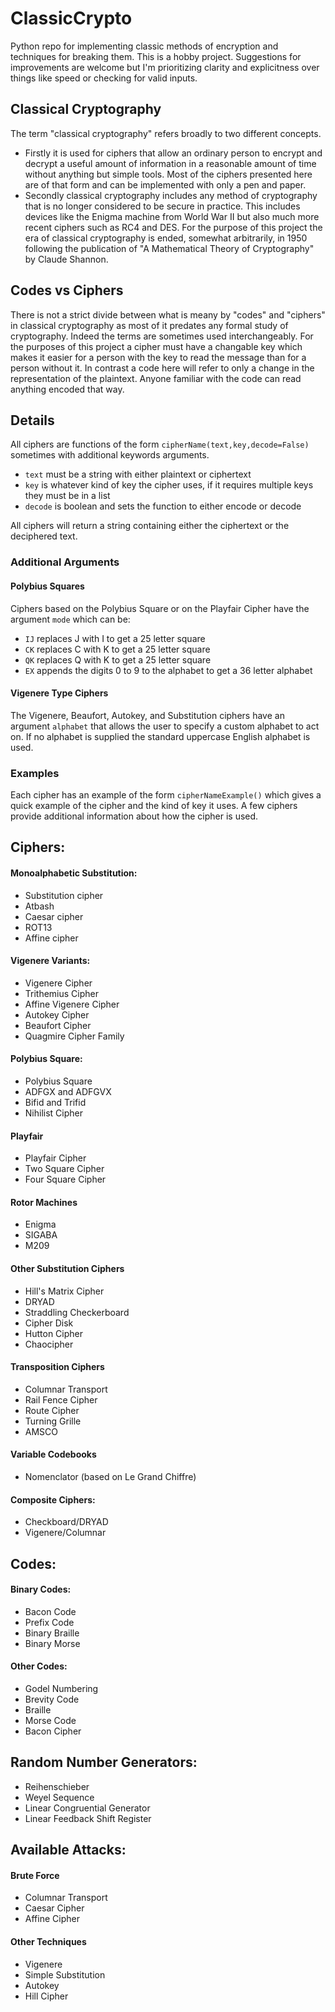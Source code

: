# ClassicCrypto
Python repo for implementing classic methods of encryption and techniques for breaking them. This is a hobby project. Suggestions for improvements are welcome but I'm prioritizing clarity and explicitness over things like speed or checking for valid inputs.

## Classical Cryptography
The term "classical cryptography" refers broadly to two different concepts.
* Firstly it is used for ciphers that allow an ordinary person to encrypt and decrypt a useful amount of information in a reasonable amount of time without anything but simple tools. Most of the ciphers presented here are of that form and can be implemented with only a pen and paper.
* Secondly classical cryptography includes any method of cryptography that is no longer considered to be secure in practice. This includes devices like the Enigma machine from World War II but also much more recent ciphers such as RC4 and DES. For the purpose of this project the era of classical cryptography is ended, somewhat arbitrarily, in 1950 following the publication of "A Mathematical Theory of Cryptography" by Claude Shannon.

## Codes vs Ciphers
There is not a strict divide between what is meany by "codes" and "ciphers" in classical cryptography as most of it predates any formal study of cryptography. Indeed the terms are sometimes used interchangeably. For the purposes of this project a cipher must have a changable key which makes it easier for a person with the key to read the message than for a person without it. In contrast a code here will refer to only a change in the representation of the plaintext. Anyone familiar with the code can read anything encoded that way.

## Details
All ciphers are functions of the form `cipherName(text,key,decode=False)` sometimes with additional keywords arguments.
*  `text` must be a string with either plaintext or ciphertext
*  `key` is whatever kind of key the cipher uses, if it requires multiple keys they must be in a list
*  `decode` is boolean and sets the function to either encode or decode

All ciphers will return a string containing either the ciphertext or the deciphered text.

### Additional Arguments

#### Polybius Squares
Ciphers based on the Polybius Square or on the Playfair Cipher have the argument `mode` which can be:
*  `IJ` replaces J with I to get a 25 letter square
*  `CK` replaces C with K to get a 25 letter square
*  `QK` replaces Q with K to get a 25 letter square
*  `EX` appends the digits 0 to 9 to the alphabet to get a 36 letter alphabet

#### Vigenere Type Ciphers
The Vigenere, Beaufort, Autokey, and Substitution ciphers have an argument `alphabet` that allows the user to specify a custom alphabet to act on. If no alphabet is supplied the standard uppercase English alphabet is used.

### Examples
Each cipher has an example of the form `cipherNameExample()` which gives a quick example of the cipher and the kind of key it uses. A few ciphers provide additional information about how the cipher is used.

##  Ciphers:

#### Monoalphabetic Substitution:
* Substitution cipher
* Atbash
* Caesar cipher
* ROT13
* Affine cipher

#### Vigenere Variants:
* Vigenere Cipher
* Trithemius Cipher
* Affine Vigenere Cipher
* Autokey Cipher
* Beaufort Cipher
* Quagmire Cipher Family

#### Polybius Square:
* Polybius Square
* ADFGX and ADFGVX
* Bifid and Trifid
* Nihilist Cipher

#### Playfair
* Playfair Cipher
* Two Square Cipher
* Four Square Cipher

#### Rotor Machines
* Enigma
* SIGABA
* M209

#### Other Substitution Ciphers
* Hill's Matrix Cipher
* DRYAD
* Straddling Checkerboard
* Cipher Disk
* Hutton Cipher
* Chaocipher

#### Transposition Ciphers
* Columnar Transport
* Rail Fence Cipher
* Route Cipher
* Turning Grille
* AMSCO

#### Variable Codebooks
* Nomenclator (based on Le Grand Chiffre)

#### Composite Ciphers:
* Checkboard/DRYAD
* Vigenere/Columnar

## Codes:

#### Binary Codes:
* Bacon Code
* Prefix Code
* Binary Braille
* Binary Morse

#### Other Codes:
* Godel Numbering
* Brevity Code
* Braille
* Morse Code
* Bacon Cipher

## Random Number Generators:
* Reihenschieber
* Weyel Sequence
* Linear Congruential Generator
* Linear Feedback Shift Register

## Available Attacks:

#### Brute Force
* Columnar Transport
* Caesar Cipher
* Affine Cipher

#### Other Techniques
* Vigenere
* Simple Substitution
* Autokey
* Hill Cipher
